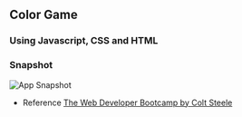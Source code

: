 ## Color Game

### Using Javascript, CSS and HTML

### Snapshot

![App Snapshot](./snapshots/todo.jpg?raw=true "App Snapshot Image")

- Reference [The Web Developer Bootcamp by Colt Steele](https://www.udemy.com/the-web-developer-bootcamp)

